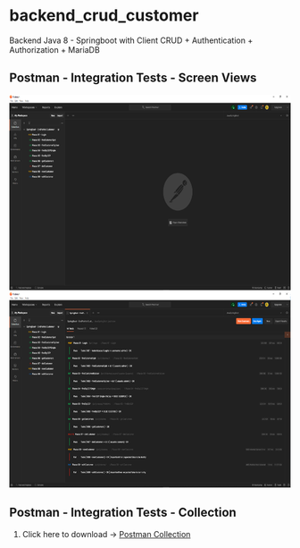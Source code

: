 # backend_crud_customer
Backend Java 8 - Springboot with Client CRUD + Authentication + Authorization + MariaDB

## Postman - Integration Tests - Screen Views
<p align="center">
  <img width="600" height="350" src="src/main/resources/static/to_readme/Postman001.png" /> 
  <img width="600" height="350" src="src/main/resources/static/to_readme/Postman002.png" /> 
</p>  

## Postman - Integration Tests - Collection
1. Click here to download -> [Postman Collection](src/main/resources/static/to_readme/SpringBoot%20-%20EndPoints%20Customer.postman_collection.json)
